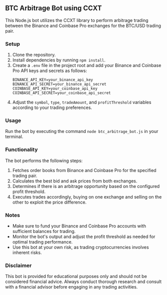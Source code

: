 ## BTC Arbitrage Bot using CCXT

This Node.js bot utilizes the CCXT library to perform arbitrage trading between the Binance and Coinbase Pro exchanges for the BTC/USD trading pair.

### Setup

1. Clone the repository.
2. Install dependencies by running `npm install`.
3. Create a `.env` file in the project root and add your Binance and Coinbase Pro API keys and secrets as follows:
   ```plaintext
   BINANCE_API_KEY=your_binance_api_key
   BINANCE_API_SECRET=your_binance_api_secret
   COINBASE_API_KEY=your_coinbase_api_key
   COINBASE_API_SECRET=your_coinbase_api_secret
   ```
4. Adjust the `symbol`, `type`, `tradeAmount`, and `profitThreshold` variables according to your trading preferences.

### Usage

Run the bot by executing the command `node btc_arbitrage_bot.js` in your terminal.

### Functionality

The bot performs the following steps:

1. Fetches order books from Binance and Coinbase Pro for the specified trading pair.
2. Calculates the best bid and ask prices from both exchanges.
3. Determines if there is an arbitrage opportunity based on the configured profit threshold.
4. Executes trades accordingly, buying on one exchange and selling on the other to exploit the price difference.

### Notes

- Make sure to fund your Binance and Coinbase Pro accounts with sufficient balances for trading.
- Monitor the bot's output and adjust the profit threshold as needed for optimal trading performance.
- Use this bot at your own risk, as trading cryptocurrencies involves inherent risks.

### Disclaimer

This bot is provided for educational purposes only and should not be considered financial advice. Always conduct thorough research and consult with a financial advisor before engaging in any trading activities.
